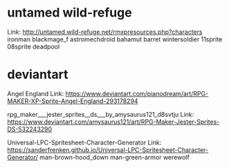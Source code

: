 # untamed wild-refuge
Link: http://untamed.wild-refuge.net/rmxpresources.php?characters
ironman
blackmage_f
astromechdroid
bahamut
barret
wintersoldier
11sprite
08sprite
deadpool

# deviantart
Angel England
Link: https://www.deviantart.com/pianodream/art/RPG-MAKER-XP-Sprite-Angel-England-293178294

rpg_maker___jester_sprites__ds___by_amysaurus121_d8svtju
Link: https://www.deviantart.com/amysaurus121/art/RPG-Maker-Jester-Sprites-DS-532243290

Universal-LPC-Spritesheet-Character-Generator
Link: https://sanderfrenken.github.io/Universal-LPC-Spritesheet-Character-Generator/
man-brown-hood_down
man-green-armor
werewolf
